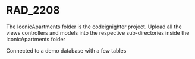 # RAD_2208

The IconicApartments folder is the codeignighter project. Upload all the views controllers and models into the respective sub-directories inside the IconicApartments folder

Connected to a demo database with a few tables